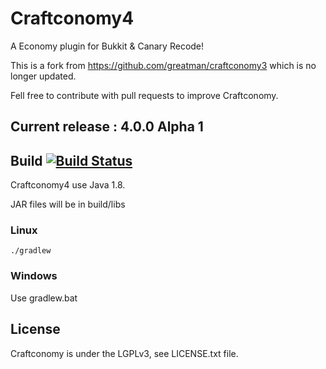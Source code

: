 # Craftconomy4
A Economy plugin for Bukkit &amp; Canary Recode!

This is a fork from https://github.com/greatman/craftconomy3 which is no longer updated.

Fell free to contribute with pull requests to improve Craftconomy.

## Current release : 4.0.0 Alpha 1

## Build [![Build Status](https://travis-ci.org/Aztorius/craftconomy4.svg?branch=master)](https://travis-ci.org/Aztorius/craftconomy4)

Craftconomy4 use Java 1.8.

JAR files will be in build/libs

### Linux

```
./gradlew
```

### Windows

Use gradlew.bat

## License
Craftconomy is under the LGPLv3, see LICENSE.txt file.
